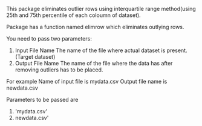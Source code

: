 This package eliminates outlier rows using interquartile range method(using 25th and 75th percentile of each coloumn of dataset).

Package has a function named elimrow which eliminates outlying rows.

You need to pass two parameters:
1. Input File Name
    The name of the file where actual dataset is present. (Target dataset)
2. Output File Name
    The name of the file where the data has after removing outliers has to be placed.

For example 
Name of input file is mydata.csv 
Output file name is newdata.csv

Parameters to be passed are
1. 'mydata.csv'
2. newdata.csv'